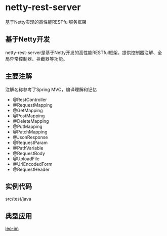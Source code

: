 # netty-rest-server
基于Netty实现的高性能RESTful服务框架

## 基于Netty开发
netty-rest-server是基于Netty开发的高性能RESTful框架，提供控制器注解、全局异常控制器、拦截器等功能。

## 主要注解
注解名称参考了Spring MVC，编译理解和记忆

- @RestController
- @RequestMapping
- @GetMapping
- @PostMapping
- @DeleteMapping
- @PutMapping
- @PatchMapping
- @JsonResponse
- @RequestParam
- @PathVariable
- @RequestBody
- @UploadFile
- @UrlEncodedForm
- @RequestHeader

## 实例代码
src/test/java

## 典型应用
[leo-im](https://github.com/lining90567/leo-im-server/)

